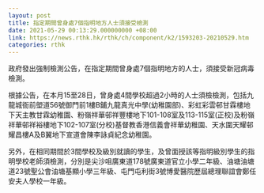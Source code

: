 ```yaml
---
layout: post
title: 指定期間曾身處7個指明地方人士須接受檢測
date: 2021-05-29 00:13:29.000000000 +08:00
link: https://news.rthk.hk/rthk/ch/component/k2/1593203-20210529.htm
categories: rthk
---
```


政府發出強制檢測公告，在指定期間曾身處7個指明地方的人士，須接受新冠病毒檢測。

根據公告，在本月15至28日，曾身處4間學校超過2小時的人士須檢檢測，包括九龍城衙前塱道56號御門前1樓B鋪九龍真光中學(幼稚園部)、彩虹彩雲邨甘霖樓地下天主教甘霖幼稚園、粉嶺祥華邨祥豐樓地下101-108室及113-115室(正校)及粉嶺祥華邨祥裕樓地下102-107室(分校)基督教香港信義會祥華幼稚園、天水圍天耀邨耀昌樓A及B翼地下宣道會陳李詠貞紀念幼稚園。

另外，在相同期間於3間學校及級別就讀的學生，及曾面授該等指明級別學生的指明學校老師須檢測，分別是尖沙咀廣東道178號廣東道官立小學二年級、油塘油塘道23號聖公會油塘基顯小學三年級、屯門屯利街3號博愛醫院歷屆總理聯誼會鄭任安夫人學校一年級。
